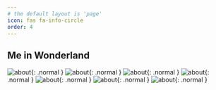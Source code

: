 ```yaml
---
# the default layout is 'page'
icon: fas fa-info-circle
order: 4
---
```

## Me in Wonderland

![about](https://1drv.ms/i/c/f96de3eae83811fb/UQT7ETjo6uNtIID5oXICAAAAAMOizITcp7KZSog?width=3024&height=4032){: .normal }
![about](https://1drv.ms/i/c/f96de3eae83811fb/IQT7ETjo6uNtIID5m3wCAAAAAZgozPBOaewzSuNitGleyKc?width=4284&height=5712){: .normal }
![about](https://1drv.ms/i/c/f96de3eae83811fb/IQT7ETjo6uNtIID57HwCAAAAAYQ74PU24OsXVA5N6DPprls?width=4000&height=6000){: .normal }
![about](https://1drv.ms/i/c/f96de3eae83811fb/IQSRQi0FNFk3QZHxBYEqRB3qAc-LChDpjCMxzRFOZwI8VsA?width=4284&height=5712){: .normal }
![about](https://1drv.ms/i/c/f96de3eae83811fb/IQRuCw1uS9XASIA6NLuYN1hXAUYLXStqGmGVKIxBV5bSw9A?width=4284&height=5712){: .normal }
![about](https://1drv.ms/i/c/f96de3eae83811fb/IQTX7-cKdf9fSL833H7KXLyCAQBS4cfe38tQBZun00uywu4?width=4284&height=5712){: .normal }
![about](https://1drv.ms/i/c/f96de3eae83811fb/IQRW-0Hvy-CcRo0tIcn_U_v3ASISTsIzmGXTUMakTwGz28k?width=4284&height=5712){: .normal }